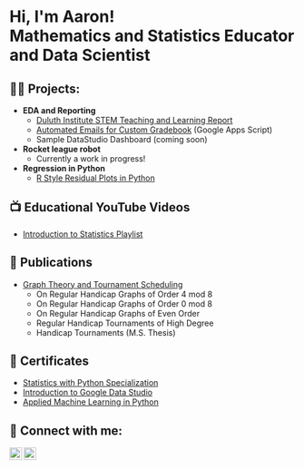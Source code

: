 <h1>Hi, I'm Aaron! <br>Mathematics and Statistics Educator and Data Scientist</h1>

<h2>👨‍💻 Projects:</h2>

- <b>EDA and Reporting</b>
  - [Duluth Institute STEM Teaching and Learning Report](https://github.com/AaronShepanik/DISTL_Report)
  - [Automated Emails for Custom Gradebook](https://github.com/AaronShepanik/Automated_Emails) (Google Apps Script)
  - Sample DataStudio Dashboard (coming soon)
- **Rocket league robot**
  - Currently a work in progress!
- <b>Regression in Python</b>
  - [R Style Residual Plots in Python](https://github.com/AaronShepanik/Residual-Plots)

<h2>📺 Educational YouTube Videos</h2>

- [Introduction to Statistics Playlist](https://www.youtube.com/url)

<h2>📖 Publications </h2>

- [Graph Theory and Tournament Scheduling](https://github.com/AaronShepanik/graph_theory_publications)
  - On Regular Handicap Graphs of Order 4 mod 8
  - On Regular Handicap Graphs of Order 0 mod 8
  - On Regular Handicap Graphs of Even Order
  - Regular Handicap Tournaments of High Degree
  - Handicap Tournaments (M.S. Thesis)

<h2>📄 Certificates </h2>

- [Statistics with Python Specialization](https://www.linkedin.com/in/shepanik/details/certifications/)
- [Introduction to Google Data Studio](https://www.linkedin.com/in/shepanik/details/certifications/)
- [Applied Machine Learning in Python](https://www.linkedin.com/in/shepanik/details/certifications/)

<h2> 🤳 Connect with me:</h2>

[<img align="left" alt="AaronShepanik | YouTube" width="22px" src="https://cdn.jsdelivr.net/npm/simple-icons@v3/icons/youtube.svg" />][youtube]
[<img align="left" alt="AaronShepanik | LinkedIn" width="22px" src="https://cdn.jsdelivr.net/npm/simple-icons@v3/icons/linkedin.svg" />][linkedin]


[youtube]: https://www.youtube.com/channel/UCktTsnTPQ23kI5IcJIbiw9Q/featured
[linkedin]: https://www.linkedin.com/in/shepanik/


<!--


Here are some ideas to get you started:

- 🔭 I’m currently working on ...
- 🌱 I’m currently learning ...
- 👯 I’m looking to collaborate on ...
- 🤔 I’m looking for help with ...
- 💬 Ask me about ...
- 📫 How to reach me: ...
- 😄 Pronouns: ...
- ⚡ Fun fact: ...
-->
